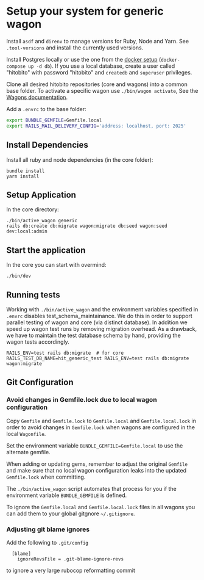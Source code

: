 # Setup your system for generic wagon

Install `asdf` and `direnv` to manage versions for Ruby, Node and Yarn. See `.tool-versions` and install the currently
used versions.

Install Postgres locally or use the one from the [docker setup](https://github.com/hitobito/development/)
(`docker-compose up -d db`).
If you use a local database, create a user called "hitobito" with password "hitobito" and `createdb` and `superuser` privileges.

Clone all desired hitobito repositories (core and wagons) into a common base folder. To activate a specific wagon use
`./bin/wagon activate`, See the [Wagons documentation](04_wagons.md).

Add a `.envrc` to the base folder:

```bash
export BUNDLE_GEMFILE=Gemfile.local
export RAILS_MAIL_DELIVERY_CONFIG='address: localhost, port: 2025'
```

## Install Dependencies

Install all ruby and node dependencies (in the core folder):

    bundle install
    yarn install

## Setup Application

In the core directory:

    ./bin/active_wagon generic
    rails db:create db:migrate wagon:migrate db:seed wagon:seed dev:local:admin

## Start the application

In the core you can start with overmind:

    ./bin/dev

## Running tests

Working with `./bin/active_wagon` and the environment variables specified in
`.envrc` disables test_schema_maintainance. We do this in order to support
parallel testing of wagon and core (via distinct database). In addition we
speed up wagon test runs by removing migration overhead. As a drawback, we have
to maintain the test database schema by hand, providing the wagon tests
accordingly.

    RAILS_ENV=test rails db:migrate  # for core
    RAILS_TEST_DB_NAME=hit_generic_test RAILS_ENV=test rails db:migrate wagon:migrate

## Git Configuration

### Avoid changes in Gemfile.lock due to local wagon configuration

Copy `Gemfile` and `Gemfile.lock` to `Gemfile.local` and `Gemfile.local.lock` in order to avoid
changes in `Gemfile.lock` when wagons are configured in the local `Wagonfile`.

Set the environment variable `BUNDLE_GEMFILE=Gemfile.local` to use the alternate gemfile.

When adding or updating gems, remember to adjust the original `Gemfile` and make sure that
no local wagon configuration leaks into the updated `Gemfile.lock` when committing.

The `./bin/active_wagon` script automates that process for you if the environment variable
`BUNDLE_GEMFILE` is defined.

To ignore the `Gemfile.local` and `Gemfile.local.lock` files in all wagons you can add them to
your global gitgnore `~/.gitignore`.

### Adjusting git blame ignores

Add the following to `.git/config`

```
  [blame]
    ignoreRevsFile = .git-blame-ignore-revs
```

to ignore a very large rubocop reformatting commit
